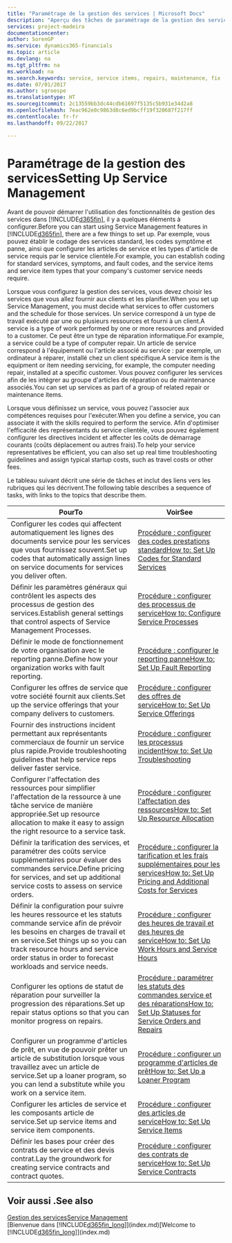 ```yaml
---
title: "Paramétrage de la gestion des services | Microsoft Docs"
description: "Aperçu des tâches de paramétrage de la gestion des services en fonction de la manière dont vos partenaires gère leurs services."
services: project-madeira
documentationcenter: 
author: SorenGP
ms.service: dynamics365-financials
ms.topic: article
ms.devlang: na
ms.tgt_pltfrm: na
ms.workload: na
ms.search.keywords: service, service items, repairs, maintenance, fix
ms.date: 07/01/2017
ms.author: sgroespe
ms.translationtype: HT
ms.sourcegitcommit: 2c13559bb3dc44cdb61697f5135c5b931e34d2a8
ms.openlocfilehash: 7eac962e0c9863d8c6ed9bcff19f320687f217ff
ms.contentlocale: fr-fr
ms.lasthandoff: 09/22/2017

---
```


# <a name="setting-up-service-management"></a><span data-ttu-id="c8bd2-103">Paramétrage de la gestion des services</span><span class="sxs-lookup"><span data-stu-id="c8bd2-103">Setting Up Service Management</span></span>
<span data-ttu-id="c8bd2-104">Avant de pouvoir démarrer l'utilisation des fonctionnalités de gestion des services dans [!INCLUDE[d365fin](includes/d365fin_md.md)], il y a quelques éléments à configurer.</span><span class="sxs-lookup"><span data-stu-id="c8bd2-104">Before you can start using Service Management features in [!INCLUDE[d365fin](includes/d365fin_md.md)], there are a few things to set up.</span></span> <span data-ttu-id="c8bd2-105">Par exemple, vous pouvez établir le codage des services standard, les codes symptôme et panne, ainsi que configurer les articles de service et les types d'article de service requis par le service clientèle.</span><span class="sxs-lookup"><span data-stu-id="c8bd2-105">For example, you can establish coding for standard services, symptoms, and fault codes, and the service items and service item types that your company's customer service needs require.</span></span>  

<span data-ttu-id="c8bd2-106">Lorsque vous configurez la gestion des services, vous devez choisir les services que vous allez fournir aux clients et les planifier.</span><span class="sxs-lookup"><span data-stu-id="c8bd2-106">When you set up Service Management, you must decide what services to offer customers and the schedule for those services.</span></span> <span data-ttu-id="c8bd2-107">Un service correspond à un type de travail exécuté par une ou plusieurs ressources et fourni à un client.</span><span class="sxs-lookup"><span data-stu-id="c8bd2-107">A service is a type of work performed by one or more resources and provided to a customer.</span></span> <span data-ttu-id="c8bd2-108">Ce peut être un type de réparation informatique.</span><span class="sxs-lookup"><span data-stu-id="c8bd2-108">For example, a service could be a type of computer repair.</span></span> <span data-ttu-id="c8bd2-109">Un article de service correspond à l'équipement ou l'article associé au service : par exemple, un ordinateur à réparer, installé chez un client spécifique.</span><span class="sxs-lookup"><span data-stu-id="c8bd2-109">A service item is the equipment or item needing servicing, for example, the computer needing repair, installed at a specific customer.</span></span> <span data-ttu-id="c8bd2-110">Vous pouvez configurer les services afin de les intégrer au groupe d'articles de réparation ou de maintenance associés.</span><span class="sxs-lookup"><span data-stu-id="c8bd2-110">You can set up services as part of a group of related repair or maintenance items.</span></span>  
  
<span data-ttu-id="c8bd2-111">Lorsque vous définissez un service, vous pouvez l'associer aux compétences requises pour l'exécuter.</span><span class="sxs-lookup"><span data-stu-id="c8bd2-111">When you define a service, you can associate it with the skills required to perform the service.</span></span> <span data-ttu-id="c8bd2-112">Afin d'optimiser l'efficacité des représentants du service clientèle, vous pouvez également configurer les directives incident et affecter les coûts de démarrage courants (coûts déplacement ou autres frais).</span><span class="sxs-lookup"><span data-stu-id="c8bd2-112">To help your service representatives be efficient, you can also set up real time troubleshooting guidelines and assign typical startup costs, such as travel costs or other fees.</span></span>  

<span data-ttu-id="c8bd2-113">Le tableau suivant décrit une série de tâches et inclut des liens vers les rubriques qui les décrivent.</span><span class="sxs-lookup"><span data-stu-id="c8bd2-113">The following table describes a sequence of tasks, with links to the topics that describe them.</span></span>  
  
| <span data-ttu-id="c8bd2-114">Pour</span><span class="sxs-lookup"><span data-stu-id="c8bd2-114">To</span></span> | <span data-ttu-id="c8bd2-115">Voir</span><span class="sxs-lookup"><span data-stu-id="c8bd2-115">See</span></span> |
| --- | --- |
| <span data-ttu-id="c8bd2-116">Configurer les codes qui affectent automatiquement les lignes des documents service pour les services que vous fournissez souvent.</span><span class="sxs-lookup"><span data-stu-id="c8bd2-116">Set up codes that automatically assign lines on service documents for services you deliver often.</span></span> |[<span data-ttu-id="c8bd2-117">Procédure : configurer des codes prestations standard</span><span class="sxs-lookup"><span data-stu-id="c8bd2-117">How to: Set Up Codes for Standard Services</span></span>](service-how-setup-service-coding.md)|
| <span data-ttu-id="c8bd2-118">Définir les paramètres généraux qui contrôlent les aspects des processus de gestion des services.</span><span class="sxs-lookup"><span data-stu-id="c8bd2-118">Establish general settings that control aspects of Service Management Processes.</span></span>|[<span data-ttu-id="c8bd2-119">Procédure : configurer des processus de service</span><span class="sxs-lookup"><span data-stu-id="c8bd2-119">How to: Configure Service Processes</span></span>](service-setup-service-processes.md)|
| <span data-ttu-id="c8bd2-120">Définir le mode de fonctionnement de votre organisation avec le reporting panne.</span><span class="sxs-lookup"><span data-stu-id="c8bd2-120">Define how your organization works with fault reporting.</span></span> |[<span data-ttu-id="c8bd2-121">Procédure : configurer le reporting panne</span><span class="sxs-lookup"><span data-stu-id="c8bd2-121">How to: Set Up Fault Reporting</span></span>](service-how-setup-fault-reporting.md) |
| <span data-ttu-id="c8bd2-122">Configurer les offres de service que votre société fournit aux clients.</span><span class="sxs-lookup"><span data-stu-id="c8bd2-122">Set up the service offerings that your company delivers to customers.</span></span>|[<span data-ttu-id="c8bd2-123">Procédure : configurer des offres de service</span><span class="sxs-lookup"><span data-stu-id="c8bd2-123">How to: Set Up Service Offerings</span></span>](service-how-setup-service-offerings.md)|
| <span data-ttu-id="c8bd2-124">Fournir des instructions incident permettant aux représentants commerciaux de fournir un service plus rapide.</span><span class="sxs-lookup"><span data-stu-id="c8bd2-124">Provide troubleshooting guidelines that help service reps deliver faster service.</span></span> |[<span data-ttu-id="c8bd2-125">Procédure : configurer les processus incident</span><span class="sxs-lookup"><span data-stu-id="c8bd2-125">How to: Set Up Troubleshooting</span></span>](service-how-setup-troubleshooting.md) |
| <span data-ttu-id="c8bd2-126">Configurer l'affectation des ressources pour simplifier l'affectation de la ressource à une tâche service de manière appropriée.</span><span class="sxs-lookup"><span data-stu-id="c8bd2-126">Set up resource allocation to make it easy to assign the right resource to a service task.</span></span> |[<span data-ttu-id="c8bd2-127">Procédure : configurer l'affectation des ressources</span><span class="sxs-lookup"><span data-stu-id="c8bd2-127">How to: Set Up Resource Allocation</span></span>](service-how-setup-resource-allocation.md) |
| <span data-ttu-id="c8bd2-128">Définir la tarification des services, et paramétrer des coûts service supplémentaires pour évaluer des commandes service.</span><span class="sxs-lookup"><span data-stu-id="c8bd2-128">Define pricing for services, and set up additional service costs to assess on service orders.</span></span> |[<span data-ttu-id="c8bd2-129">Procédure : configurer la tarification et les frais supplémentaires pour les services</span><span class="sxs-lookup"><span data-stu-id="c8bd2-129">How to: Set Up Pricing and Additional Costs for Services</span></span>](service-how-setup-service-costs-pricing.md)|
| <span data-ttu-id="c8bd2-130">Définir la configuration pour suivre les heures ressource et les statuts commande service afin de prévoir les besoins en charges de travail et en service.</span><span class="sxs-lookup"><span data-stu-id="c8bd2-130">Set things up so you can track resource hours and service order status in order to forecast workloads and service needs.</span></span>|[<span data-ttu-id="c8bd2-131">Procédure : configurer des heures de travail et des heures de service</span><span class="sxs-lookup"><span data-stu-id="c8bd2-131">How to: Set Up Work Hours and Service Hours</span></span>](service-how-setup-work-service-hours.md)|
| <span data-ttu-id="c8bd2-132">Configurer les options de statut de réparation pour surveiller la progression des réparations.</span><span class="sxs-lookup"><span data-stu-id="c8bd2-132">Set up repair status options so that you can monitor progress on repairs.</span></span> | [<span data-ttu-id="c8bd2-133">Procédure : paramétrer les statuts des commandes service et des réparations</span><span class="sxs-lookup"><span data-stu-id="c8bd2-133">How to: Set Up Statuses for Service Orders and Repairs</span></span>](service-order-repair-status.md)|
| <span data-ttu-id="c8bd2-134">Configurer un programme d'articles de prêt, en vue de pouvoir prêter un article de substitution lorsque vous travaillez avec un article de service.</span><span class="sxs-lookup"><span data-stu-id="c8bd2-134">Set up a loaner program, so you can lend a substitute while you work on a service item.</span></span> |[<span data-ttu-id="c8bd2-135">Procédure : configurer un programme d'articles de prêt</span><span class="sxs-lookup"><span data-stu-id="c8bd2-135">How to: Set Up a Loaner Program</span></span>](service-how-setup-loaner-program.md) |
| <span data-ttu-id="c8bd2-136">Configurer les articles de service et les composants article de service.</span><span class="sxs-lookup"><span data-stu-id="c8bd2-136">Set up service items and service item components.</span></span> |[<span data-ttu-id="c8bd2-137">Procédure : configurer des articles de service</span><span class="sxs-lookup"><span data-stu-id="c8bd2-137">How to: Set Up Service Items</span></span>](service-how-setup-service-items.md) |
| <span data-ttu-id="c8bd2-138">Définir les bases pour créer des contrats de service et des devis contrat.</span><span class="sxs-lookup"><span data-stu-id="c8bd2-138">Lay the groundwork for creating service contracts and contract quotes.</span></span> |[<span data-ttu-id="c8bd2-139">Procédure : configurer des contrats de service</span><span class="sxs-lookup"><span data-stu-id="c8bd2-139">How to: Set Up Service Contracts</span></span>](service-how-setup-service-contracts.md) |

## <a name="see-also"></a><span data-ttu-id="c8bd2-140">Voir aussi .</span><span class="sxs-lookup"><span data-stu-id="c8bd2-140">See also</span></span>
[<span data-ttu-id="c8bd2-141">Gestion des services</span><span class="sxs-lookup"><span data-stu-id="c8bd2-141">Service Management</span></span>](service-service.md)  
<span data-ttu-id="c8bd2-142">[Bienvenue dans [!INCLUDE[d365fin_long](includes/d365fin_long_md.md)]](index.md)</span><span class="sxs-lookup"><span data-stu-id="c8bd2-142">[Welcome to [!INCLUDE[d365fin_long](includes/d365fin_long_md.md)]](index.md)</span></span>  

